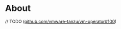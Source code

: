 # About

// TODO ([github.com/vmware-tanzu/vm-operator#100](https://github.com/vmware-tanzu/vm-operator/issues/100))